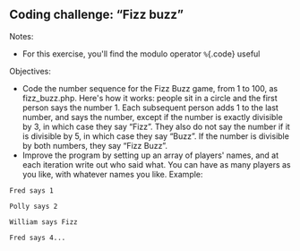 Coding challenge: “Fizz buzz”
--

Notes:

* For this exercise, you'll find the modulo operator `%`{.code} useful

Objectives:

* Code the number sequence for the Fizz Buzz game, from 1 to 100, as fizz_buzz.php. Here's how it works: people sit in a circle and the first person says the number 1. Each subsequent person adds 1 to the last number, and says the number, except if the number is exactly divisible by 3, in which case they say “Fizz”. They also do not say the number if it is divisible by 5, in which case they say “Buzz”. If the number is divisible by both numbers, they say “Fizz Buzz”.
* Improve the program by setting up an array of players' names, and at each iteration write out who said what. You can have as many players as you like, with whatever names you like. Example:

~~~~
Fred says 1

Polly says 2

William says Fizz

Fred says 4...
~~~~
